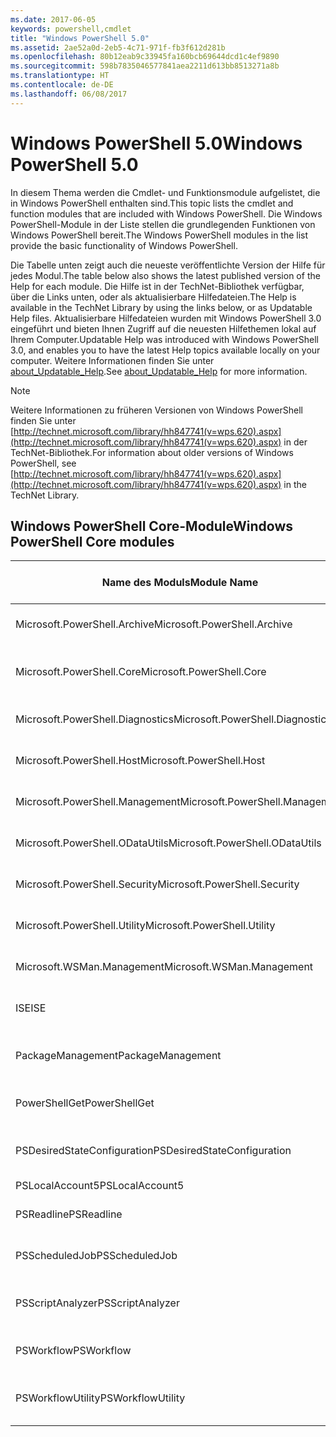 ```yaml
---
ms.date: 2017-06-05
keywords: powershell,cmdlet
title: "Windows PowerShell 5.0"
ms.assetid: 2ae52a0d-2eb5-4c71-971f-fb3f612d281b
ms.openlocfilehash: 80b12eab9c33945fa160bcb69644dcd1c4ef9890
ms.sourcegitcommit: 598b7835046577841aea2211d613bb8513271a8b
ms.translationtype: HT
ms.contentlocale: de-DE
ms.lasthandoff: 06/08/2017
---
```

# <a name="windows-powershell-50"></a><span data-ttu-id="d9bfe-103">Windows PowerShell 5.0</span><span class="sxs-lookup"><span data-stu-id="d9bfe-103">Windows PowerShell 5.0</span></span>
<span data-ttu-id="d9bfe-104">In diesem Thema werden die Cmdlet- und Funktionsmodule aufgelistet, die in Windows PowerShell enthalten sind.</span><span class="sxs-lookup"><span data-stu-id="d9bfe-104">This topic lists the cmdlet and function modules that are included with Windows PowerShell.</span></span> <span data-ttu-id="d9bfe-105">Die Windows PowerShell-Module in der Liste stellen die grundlegenden Funktionen von Windows PowerShell bereit.</span><span class="sxs-lookup"><span data-stu-id="d9bfe-105">The Windows PowerShell modules in the list provide the basic functionality of Windows PowerShell.</span></span>

<span data-ttu-id="d9bfe-106">Die Tabelle unten zeigt auch die neueste veröffentlichte Version der Hilfe für jedes Modul.</span><span class="sxs-lookup"><span data-stu-id="d9bfe-106">The table below also shows the latest published version of the Help for each module.</span></span> <span data-ttu-id="d9bfe-107">Die Hilfe ist in der TechNet-Bibliothek verfügbar, über die Links unten, oder als aktualisierbare Hilfedateien.</span><span class="sxs-lookup"><span data-stu-id="d9bfe-107">The Help is available in the TechNet Library by using the links below, or as Updatable Help files.</span></span> <span data-ttu-id="d9bfe-108">Aktualisierbare Hilfedateien wurden mit Windows PowerShell 3.0 eingeführt und bieten Ihnen Zugriff auf die neuesten Hilfethemen lokal auf Ihrem Computer.</span><span class="sxs-lookup"><span data-stu-id="d9bfe-108">Updatable Help was introduced with Windows PowerShell 3.0, and enables you to have the latest Help topics available locally on your computer.</span></span> <span data-ttu-id="d9bfe-109">Weitere Informationen finden Sie unter [about_Updatable_Help](http://technet.microsoft.com/library/hh847735.aspx).</span><span class="sxs-lookup"><span data-stu-id="d9bfe-109">See [about_Updatable_Help](http://technet.microsoft.com/library/hh847735.aspx) for more information.</span></span>

> [!NOTE]
> <span data-ttu-id="d9bfe-110">Weitere Informationen zu früheren Versionen von Windows PowerShell finden Sie unter [http://technet.microsoft.com/library/hh847741(v=wps.620).aspx](http://technet.microsoft.com/library/hh847741(v=wps.620).aspx) in der TechNet-Bibliothek.</span><span class="sxs-lookup"><span data-stu-id="d9bfe-110">For information about older versions of Windows PowerShell, see [http://technet.microsoft.com/library/hh847741(v=wps.620).aspx](http://technet.microsoft.com/library/hh847741(v=wps.620).aspx) in the TechNet Library.</span></span>

## <a name="windows-powershell-core-modules"></a><span data-ttu-id="d9bfe-111">Windows PowerShell Core-Module</span><span class="sxs-lookup"><span data-stu-id="d9bfe-111">Windows PowerShell Core modules</span></span>

|<span data-ttu-id="d9bfe-112">Name des Moduls</span><span class="sxs-lookup"><span data-stu-id="d9bfe-112">Module Name</span></span>|<span data-ttu-id="d9bfe-113">Titel und Link zur Webversion</span><span class="sxs-lookup"><span data-stu-id="d9bfe-113">Title and Link to Web Version</span></span>|<span data-ttu-id="d9bfe-114">Neueste Version</span><span class="sxs-lookup"><span data-stu-id="d9bfe-114">Latest Version</span></span>|
|---------------|---------------------------------|------------------|
|<span data-ttu-id="d9bfe-115">Microsoft.PowerShell.Archive</span><span class="sxs-lookup"><span data-stu-id="d9bfe-115">Microsoft.PowerShell.Archive</span></span>|[<span data-ttu-id="d9bfe-116">Microsoft.PowerShell.Archive-Modul</span><span class="sxs-lookup"><span data-stu-id="d9bfe-116">Microsoft.PowerShell.Archive Module</span></span>](Microsoft.PowerShell.Archive-Module.md)|<span data-ttu-id="d9bfe-117">5.0.1.0</span><span class="sxs-lookup"><span data-stu-id="d9bfe-117">5.0.1.0</span></span>|
|<span data-ttu-id="d9bfe-118">Microsoft.PowerShell.Core</span><span class="sxs-lookup"><span data-stu-id="d9bfe-118">Microsoft.PowerShell.Core</span></span>|[<span data-ttu-id="d9bfe-119">Hilfethemen zum Windows PowerShell Core-Cmdlet</span><span class="sxs-lookup"><span data-stu-id="d9bfe-119">Windows PowerShell Core Cmdlet Help Topics</span></span>](https://technet.microsoft.com/en-us/library/416b758e-e714-407f-bb6e-4d4e9112be95)|<span data-ttu-id="d9bfe-120">5.0.1.0</span><span class="sxs-lookup"><span data-stu-id="d9bfe-120">5.0.1.0</span></span>|
|<span data-ttu-id="d9bfe-121">Microsoft.PowerShell.Diagnostics</span><span class="sxs-lookup"><span data-stu-id="d9bfe-121">Microsoft.PowerShell.Diagnostics</span></span>|[<span data-ttu-id="d9bfe-122">Windows PowerShell Diagnostics-Cmdlets</span><span class="sxs-lookup"><span data-stu-id="d9bfe-122">Windows PowerShell Diagnostic Cmdlets</span></span>](http://technet.microsoft.com/library/792C093D-2DAA-4A9D-96CF-A30A9A9595B4)|<span data-ttu-id="d9bfe-123">5.0.1.0</span><span class="sxs-lookup"><span data-stu-id="d9bfe-123">5.0.1.0</span></span>|
|<span data-ttu-id="d9bfe-124">Microsoft.PowerShell.Host</span><span class="sxs-lookup"><span data-stu-id="d9bfe-124">Microsoft.PowerShell.Host</span></span>|[<span data-ttu-id="d9bfe-125">Windows PowerShell Host-Cmdlets</span><span class="sxs-lookup"><span data-stu-id="d9bfe-125">Windows PowerShell Host Cmdlets</span></span>](http://technet.microsoft.com/library/E1957183-3E3C-481F-B604-F58550D42C4C)|<span data-ttu-id="d9bfe-126">5.0.1.0</span><span class="sxs-lookup"><span data-stu-id="d9bfe-126">5.0.1.0</span></span>|
|<span data-ttu-id="d9bfe-127">Microsoft.PowerShell.Management</span><span class="sxs-lookup"><span data-stu-id="d9bfe-127">Microsoft.PowerShell.Management</span></span>|[<span data-ttu-id="d9bfe-128">Windows PowerShell Management-Cmdlets</span><span class="sxs-lookup"><span data-stu-id="d9bfe-128">Windows PowerShell Management Cmdlets</span></span>](http://technet.microsoft.com/library/A7DCE904-3284-4CBD-8AF4-9B660E0F8CF4)|<span data-ttu-id="d9bfe-129">5.0.1.0</span><span class="sxs-lookup"><span data-stu-id="d9bfe-129">5.0.1.0</span></span>|
|<span data-ttu-id="d9bfe-130">Microsoft.PowerShell.ODataUtils</span><span class="sxs-lookup"><span data-stu-id="d9bfe-130">Microsoft.PowerShell.ODataUtils</span></span>|[<span data-ttu-id="d9bfe-131">Windows PowerShell OData-Hilfsprogramm-Cmdlets</span><span class="sxs-lookup"><span data-stu-id="d9bfe-131">Windows PowerShell OData Utilities Cmdlets</span></span>](http://technet.microsoft.com/library/dn818911(v=wps.640).aspx)|<span data-ttu-id="d9bfe-132">5.0.1.0</span><span class="sxs-lookup"><span data-stu-id="d9bfe-132">5.0.1.0</span></span>|
|<span data-ttu-id="d9bfe-133">Microsoft.PowerShell.Security</span><span class="sxs-lookup"><span data-stu-id="d9bfe-133">Microsoft.PowerShell.Security</span></span>|[<span data-ttu-id="d9bfe-134">Windows PowerShell-Cmdlets für Sicherheit</span><span class="sxs-lookup"><span data-stu-id="d9bfe-134">Windows PowerShell Security Cmdlets</span></span>](http://technet.microsoft.com/library/3D94A738-3A83-4BD3-8937-E518890D576F)|<span data-ttu-id="d9bfe-135">5.0.1.0</span><span class="sxs-lookup"><span data-stu-id="d9bfe-135">5.0.1.0</span></span>|
|<span data-ttu-id="d9bfe-136">Microsoft.PowerShell.Utility</span><span class="sxs-lookup"><span data-stu-id="d9bfe-136">Microsoft.PowerShell.Utility</span></span>|[<span data-ttu-id="d9bfe-137">Windows PowerShell-Hilfsprogramm-Cmdlets</span><span class="sxs-lookup"><span data-stu-id="d9bfe-137">Windows PowerShell Utility Cmdlets</span></span>](http://technet.microsoft.com/library/E5764DA6-8961-4320-B733-F460F3E6F730)|<span data-ttu-id="d9bfe-138">5.0.1.0</span><span class="sxs-lookup"><span data-stu-id="d9bfe-138">5.0.1.0</span></span>|
|<span data-ttu-id="d9bfe-139">Microsoft.WSMan.Management</span><span class="sxs-lookup"><span data-stu-id="d9bfe-139">Microsoft.WSMan.Management</span></span>|[<span data-ttu-id="d9bfe-140">Windows PowerShell WSMan-Cmdlets</span><span class="sxs-lookup"><span data-stu-id="d9bfe-140">Windows PowerShell WSMan Cmdlets</span></span>](http://technet.microsoft.com/library/F0905869-019D-42B5-94FE-6457A182BA57)|<span data-ttu-id="d9bfe-141">5.0.1.0</span><span class="sxs-lookup"><span data-stu-id="d9bfe-141">5.0.1.0</span></span>|
|<span data-ttu-id="d9bfe-142">ISE</span><span class="sxs-lookup"><span data-stu-id="d9bfe-142">ISE</span></span>|[<span data-ttu-id="d9bfe-143">Windows PowerShell ISE-Cmdlets</span><span class="sxs-lookup"><span data-stu-id="d9bfe-143">Windows PowerShell ISE Cmdlets</span></span>](http://technet.microsoft.com/library/7F6F1CD2-2409-47C0-8BED-72FFC88DE104)|<span data-ttu-id="d9bfe-144">5.0.1.0</span><span class="sxs-lookup"><span data-stu-id="d9bfe-144">5.0.1.0</span></span>|
|<span data-ttu-id="d9bfe-145">PackageManagement</span><span class="sxs-lookup"><span data-stu-id="d9bfe-145">PackageManagement</span></span>|[<span data-ttu-id="d9bfe-146">Windows PowerShell PackageManagement-Cmdlets</span><span class="sxs-lookup"><span data-stu-id="d9bfe-146">Windows PowerShell PackageManagement Cmdlets</span></span>](http://technet.microsoft.com/library/dn890951.aspx)|<span data-ttu-id="d9bfe-147">5.0.1.0</span><span class="sxs-lookup"><span data-stu-id="d9bfe-147">5.0.1.0</span></span>|
|<span data-ttu-id="d9bfe-148">PowerShellGet</span><span class="sxs-lookup"><span data-stu-id="d9bfe-148">PowerShellGet</span></span>|[<span data-ttu-id="d9bfe-149">Windows PowerShell PowerShellGet-Cmdlets</span><span class="sxs-lookup"><span data-stu-id="d9bfe-149">Windows PowerShell PowerShellGet Cmdlets</span></span>](http://technet.microsoft.com/library/dn835097.aspx)|<span data-ttu-id="d9bfe-150">5.0.1.0</span><span class="sxs-lookup"><span data-stu-id="d9bfe-150">5.0.1.0</span></span>|
|<span data-ttu-id="d9bfe-151">PSDesiredStateConfiguration</span><span class="sxs-lookup"><span data-stu-id="d9bfe-151">PSDesiredStateConfiguration</span></span>|[<span data-ttu-id="d9bfe-152">Windows PowerShell DSC-Cmdlets</span><span class="sxs-lookup"><span data-stu-id="d9bfe-152">Windows PowerShell Desired State Configuration Cmdlets</span></span>](https://technet.microsoft.com/en-US/library/dn521624.aspx)|<span data-ttu-id="d9bfe-153">5.0.1.0</span><span class="sxs-lookup"><span data-stu-id="d9bfe-153">5.0.1.0</span></span>|
|<span data-ttu-id="d9bfe-154">PSLocalAccount5</span><span class="sxs-lookup"><span data-stu-id="d9bfe-154">PSLocalAccount5</span></span>||<span data-ttu-id="d9bfe-155">5.0.1.0</span><span class="sxs-lookup"><span data-stu-id="d9bfe-155">5.0.1.0</span></span>|
|<span data-ttu-id="d9bfe-156">PSReadline</span><span class="sxs-lookup"><span data-stu-id="d9bfe-156">PSReadline</span></span>|[<span data-ttu-id="d9bfe-157">Windows PowerShell Readline-Cmdlets</span><span class="sxs-lookup"><span data-stu-id="d9bfe-157">Windows PowerShell Readline Cmdlets</span></span>](https://technet.microsoft.com/en-US/library/mt560330)|<span data-ttu-id="d9bfe-158">5.0.1.0</span><span class="sxs-lookup"><span data-stu-id="d9bfe-158">5.0.1.0</span></span>|
|<span data-ttu-id="d9bfe-159">PSScheduledJob</span><span class="sxs-lookup"><span data-stu-id="d9bfe-159">PSScheduledJob</span></span>|[<span data-ttu-id="d9bfe-160">Windows PowerShell-Cmdlets für geplante Aufträge</span><span class="sxs-lookup"><span data-stu-id="d9bfe-160">Windows PowerShell Scheduled Job Cmdlets</span></span>](http://technet.microsoft.com/library/DE2215F0-B525-4F65-A059-480B786C6B11)|<span data-ttu-id="d9bfe-161">5.0.1.0</span><span class="sxs-lookup"><span data-stu-id="d9bfe-161">5.0.1.0</span></span>|
|<span data-ttu-id="d9bfe-162">PSScriptAnalyzer</span><span class="sxs-lookup"><span data-stu-id="d9bfe-162">PSScriptAnalyzer</span></span>|[<span data-ttu-id="d9bfe-163">Windows PowerShell PSScriptAnalyzer-Cmdlets</span><span class="sxs-lookup"><span data-stu-id="d9bfe-163">Windows PowerShell PSScriptAnalyzer Cmdlets</span></span>](http://technet.microsoft.com/library/dn927161.aspx)|<span data-ttu-id="d9bfe-164">5.0.1.0</span><span class="sxs-lookup"><span data-stu-id="d9bfe-164">5.0.1.0</span></span>|
|<span data-ttu-id="d9bfe-165">PSWorkflow</span><span class="sxs-lookup"><span data-stu-id="d9bfe-165">PSWorkflow</span></span>|[<span data-ttu-id="d9bfe-166">Windows PowerShell-Workflow-Cmdlets</span><span class="sxs-lookup"><span data-stu-id="d9bfe-166">Windows PowerShell Workflow Cmdlets</span></span>](http://technet.microsoft.com/library/A6B6D03A-6FDF-478A-B08A-0C145AB690BD)|<span data-ttu-id="d9bfe-167">5.0.1.0</span><span class="sxs-lookup"><span data-stu-id="d9bfe-167">5.0.1.0</span></span>|
|<span data-ttu-id="d9bfe-168">PSWorkflowUtility</span><span class="sxs-lookup"><span data-stu-id="d9bfe-168">PSWorkflowUtility</span></span>|[<span data-ttu-id="d9bfe-169">Windows PowerShell-Workflowhilfsprogramm-Cmdlets</span><span class="sxs-lookup"><span data-stu-id="d9bfe-169">Windows PowerShell Workflow Utility Cmdlets</span></span>](http://technet.microsoft.com/library/D33B1B65-7140-431C-9A70-F768D025074A)|<span data-ttu-id="d9bfe-170">5.0.1.0</span><span class="sxs-lookup"><span data-stu-id="d9bfe-170">5.0.1.0</span></span>|

